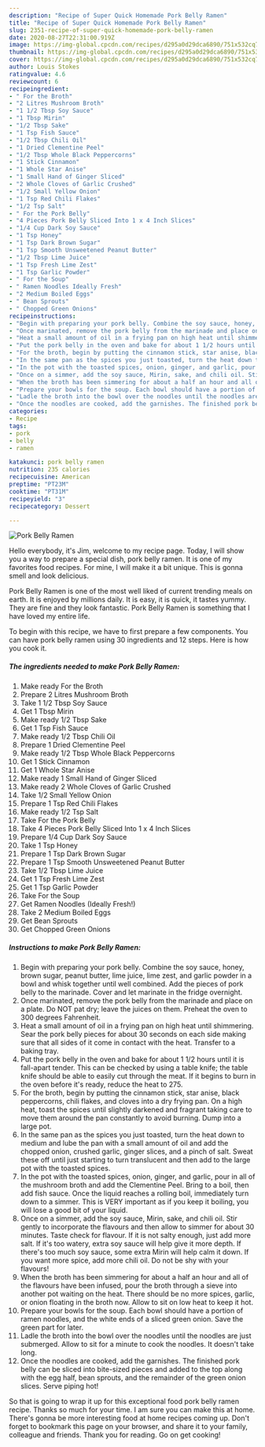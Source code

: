 ```yaml
---
description: "Recipe of Super Quick Homemade Pork Belly Ramen"
title: "Recipe of Super Quick Homemade Pork Belly Ramen"
slug: 2351-recipe-of-super-quick-homemade-pork-belly-ramen
date: 2020-08-27T22:31:00.919Z
image: https://img-global.cpcdn.com/recipes/d295a0d29dca6890/751x532cq70/pork-belly-ramen-recipe-main-photo.jpg
thumbnail: https://img-global.cpcdn.com/recipes/d295a0d29dca6890/751x532cq70/pork-belly-ramen-recipe-main-photo.jpg
cover: https://img-global.cpcdn.com/recipes/d295a0d29dca6890/751x532cq70/pork-belly-ramen-recipe-main-photo.jpg
author: Louis Stokes
ratingvalue: 4.6
reviewcount: 6
recipeingredient:
- " For the Broth"
- "2 Litres Mushroom Broth"
- "1 1/2 Tbsp Soy Sauce"
- "1 Tbsp Mirin"
- "1/2 Tbsp Sake"
- "1 Tsp Fish Sauce"
- "1/2 Tbsp Chili Oil"
- "1 Dried Clementine Peel"
- "1/2 Tbsp Whole Black Peppercorns"
- "1 Stick Cinnamon"
- "1 Whole Star Anise"
- "1 Small Hand of Ginger Sliced"
- "2 Whole Cloves of Garlic Crushed"
- "1/2 Small Yellow Onion"
- "1 Tsp Red Chili Flakes"
- "1/2 Tsp Salt"
- " For the Pork Belly"
- "4 Pieces Pork Belly Sliced Into 1 x 4 Inch Slices"
- "1/4 Cup Dark Soy Sauce"
- "1 Tsp Honey"
- "1 Tsp Dark Brown Sugar"
- "1 Tsp Smooth Unsweetened Peanut Butter"
- "1/2 Tbsp Lime Juice"
- "1 Tsp Fresh Lime Zest"
- "1 Tsp Garlic Powder"
- " For the Soup"
- " Ramen Noodles Ideally Fresh"
- "2 Medium Boiled Eggs"
- " Bean Sprouts"
- " Chopped Green Onions"
recipeinstructions:
- "Begin with preparing your pork belly. Combine the soy sauce, honey, brown sugar, peanut butter, lime juice, lime zest, and garlic powder in a bowl and whisk together until well combined. Add the pieces of pork belly to the marinade. Cover and let marinate in the fridge overnight."
- "Once marinated, remove the pork belly from the marinade and place on a plate. Do NOT pat dry; leave the juices on them. Preheat the oven to 300 degrees Fahrenheit."
- "Heat a small amount of oil in a frying pan on high heat until shimmering. Sear the pork belly pieces for about 30 seconds on each side making sure that all sides of it come in contact with the heat. Transfer to a baking tray."
- "Put the pork belly in the oven and bake for about 1 1/2 hours until it is fall-apart tender. This can be checked by using a table knife; the table knife should be able to easily cut through the meat. If it begins to burn in the oven before it&#39;s ready, reduce the heat to 275."
- "For the broth, begin by putting the cinnamon stick, star anise, black peppercorns, chili flakes, and cloves into a dry frying pan. On a high heat, toast the spices until slightly darkened and fragrant taking care to move them around the pan constantly to avoid burning. Dump into a large pot."
- "In the same pan as the spices you just toasted, turn the heat down to medium and lube the pan with a small amount of oil and add the chopped onion, crushed garlic, ginger slices, and a pinch of salt. Sweat these off until just starting to turn translucent and then add to the large pot with the toasted spices."
- "In the pot with the toasted spices, onion, ginger, and garlic, pour in all of the mushroom broth and add the Clementine Peel. Bring to a boil, then add fish sauce. Once the liquid reaches a rolling boil, immediately turn down to a simmer. This is VERY important as if you keep it boiling, you will lose a good bit of your liquid."
- "Once on a simmer, add the soy sauce, Mirin, sake, and chili oil. Stir gently to incorporate the flavours and then allow to simmer for about 30 minutes. Taste check for flavour. If it is not salty enough, just add more salt. If it&#39;s too watery, extra soy sauce will help give it more depth. If there&#39;s too much soy sauce, some extra Mirin will help calm it down. If you want more spice, add more chili oil. Do not be shy with your flavours!"
- "When the broth has been simmering for about a half an hour and all of the flavours have been infused, pour the broth through a sieve into another pot waiting on the heat. There should be no more spices, garlic, or onion floating in the broth now. Allow to sit on low heat to keep it hot."
- "Prepare your bowls for the soup. Each bowl should have a portion of ramen noodles, and the white ends of a sliced green onion. Save the green part for later."
- "Ladle the broth into the bowl over the noodles until the noodles are just submerged. Allow to sit for a minute to cook the noodles. It doesn&#39;t take long."
- "Once the noodles are cooked, add the garnishes. The finished pork belly can be sliced into bite-sized pieces and added to the top along with the egg half, bean sprouts, and the remainder of the green onion slices. Serve piping hot!"
categories:
- Recipe
tags:
- pork
- belly
- ramen

katakunci: pork belly ramen 
nutrition: 235 calories
recipecuisine: American
preptime: "PT23M"
cooktime: "PT31M"
recipeyield: "3"
recipecategory: Dessert

---
```



![Pork Belly Ramen](https://img-global.cpcdn.com/recipes/d295a0d29dca6890/751x532cq70/pork-belly-ramen-recipe-main-photo.jpg)

Hello everybody, it's Jim, welcome to my recipe page. Today, I will show you a way to prepare a special dish, pork belly ramen. It is one of my favorites food recipes. For mine, I will make it a bit unique. This is gonna smell and look delicious.

Pork Belly Ramen is one of the most well liked of current trending meals on earth. It is enjoyed by millions daily. It is easy, it is quick, it tastes yummy. They are fine and they look fantastic. Pork Belly Ramen is something that I have loved my entire life.




To begin with this recipe, we have to first prepare a few components. You can have pork belly ramen using 30 ingredients and 12 steps. Here is how you cook it.

<!--inarticleads1-->

##### The ingredients needed to make Pork Belly Ramen:

1. Make ready  For the Broth
1. Prepare 2 Litres Mushroom Broth
1. Take 1 1/2 Tbsp Soy Sauce
1. Get 1 Tbsp Mirin
1. Make ready 1/2 Tbsp Sake
1. Get 1 Tsp Fish Sauce
1. Make ready 1/2 Tbsp Chili Oil
1. Prepare 1 Dried Clementine Peel
1. Make ready 1/2 Tbsp Whole Black Peppercorns
1. Get 1 Stick Cinnamon
1. Get 1 Whole Star Anise
1. Make ready 1 Small Hand of Ginger Sliced
1. Make ready 2 Whole Cloves of Garlic Crushed
1. Take 1/2 Small Yellow Onion
1. Prepare 1 Tsp Red Chili Flakes
1. Make ready 1/2 Tsp Salt
1. Take  For the Pork Belly
1. Take 4 Pieces Pork Belly Sliced Into 1 x 4 Inch Slices
1. Prepare 1/4 Cup Dark Soy Sauce
1. Take 1 Tsp Honey
1. Prepare 1 Tsp Dark Brown Sugar
1. Prepare 1 Tsp Smooth Unsweetened Peanut Butter
1. Take 1/2 Tbsp Lime Juice
1. Get 1 Tsp Fresh Lime Zest
1. Get 1 Tsp Garlic Powder
1. Take  For the Soup
1. Get  Ramen Noodles (Ideally Fresh!)
1. Take 2 Medium Boiled Eggs
1. Get  Bean Sprouts
1. Get  Chopped Green Onions




<!--inarticleads2-->

##### Instructions to make Pork Belly Ramen:

1. Begin with preparing your pork belly. Combine the soy sauce, honey, brown sugar, peanut butter, lime juice, lime zest, and garlic powder in a bowl and whisk together until well combined. Add the pieces of pork belly to the marinade. Cover and let marinate in the fridge overnight.
1. Once marinated, remove the pork belly from the marinade and place on a plate. Do NOT pat dry; leave the juices on them. Preheat the oven to 300 degrees Fahrenheit.
1. Heat a small amount of oil in a frying pan on high heat until shimmering. Sear the pork belly pieces for about 30 seconds on each side making sure that all sides of it come in contact with the heat. Transfer to a baking tray.
1. Put the pork belly in the oven and bake for about 1 1/2 hours until it is fall-apart tender. This can be checked by using a table knife; the table knife should be able to easily cut through the meat. If it begins to burn in the oven before it&#39;s ready, reduce the heat to 275.
1. For the broth, begin by putting the cinnamon stick, star anise, black peppercorns, chili flakes, and cloves into a dry frying pan. On a high heat, toast the spices until slightly darkened and fragrant taking care to move them around the pan constantly to avoid burning. Dump into a large pot.
1. In the same pan as the spices you just toasted, turn the heat down to medium and lube the pan with a small amount of oil and add the chopped onion, crushed garlic, ginger slices, and a pinch of salt. Sweat these off until just starting to turn translucent and then add to the large pot with the toasted spices.
1. In the pot with the toasted spices, onion, ginger, and garlic, pour in all of the mushroom broth and add the Clementine Peel. Bring to a boil, then add fish sauce. Once the liquid reaches a rolling boil, immediately turn down to a simmer. This is VERY important as if you keep it boiling, you will lose a good bit of your liquid.
1. Once on a simmer, add the soy sauce, Mirin, sake, and chili oil. Stir gently to incorporate the flavours and then allow to simmer for about 30 minutes. Taste check for flavour. If it is not salty enough, just add more salt. If it&#39;s too watery, extra soy sauce will help give it more depth. If there&#39;s too much soy sauce, some extra Mirin will help calm it down. If you want more spice, add more chili oil. Do not be shy with your flavours!
1. When the broth has been simmering for about a half an hour and all of the flavours have been infused, pour the broth through a sieve into another pot waiting on the heat. There should be no more spices, garlic, or onion floating in the broth now. Allow to sit on low heat to keep it hot.
1. Prepare your bowls for the soup. Each bowl should have a portion of ramen noodles, and the white ends of a sliced green onion. Save the green part for later.
1. Ladle the broth into the bowl over the noodles until the noodles are just submerged. Allow to sit for a minute to cook the noodles. It doesn&#39;t take long.
1. Once the noodles are cooked, add the garnishes. The finished pork belly can be sliced into bite-sized pieces and added to the top along with the egg half, bean sprouts, and the remainder of the green onion slices. Serve piping hot!




So that is going to wrap it up for this exceptional food pork belly ramen recipe. Thanks so much for your time. I am sure you can make this at home. There's gonna be more interesting food at home recipes coming up. Don't forget to bookmark this page on your browser, and share it to your family, colleague and friends. Thank you for reading. Go on get cooking!
